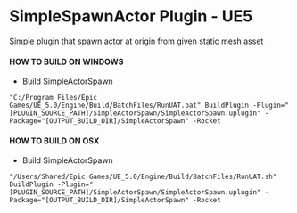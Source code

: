 # SimpleSpawnActor Plugin - UE5

Simple plugin that spawn actor at origin from given static mesh asset

#### HOW TO BUILD ON WINDOWS

- Build SimpleActorSpawn
```
"C:/Program Files/Epic Games/UE_5.0/Engine/Build/BatchFiles/RunUAT.bat" BuildPlugin -Plugin="[PLUGIN_SOURCE_PATH]/SimpleActorSpawn/SimpleActorSpawn.uplugin" -Package="[OUTPUT_BUILD_DIR]/SimpleActorSpawn" -Rocket
```

#### HOW TO BUILD ON OSX

- Build SimpleActorSpawn
```
"/Users/Shared/Epic Games/UE_5.0/Engine/Build/BatchFiles/RunUAT.sh" BuildPlugin -Plugin="[PLUGIN_SOURCE_PATH]/SimpleActorSpawn/SimpleActorSpawn.uplugin" -Package="[OUTPUT_BUILD_DIR]/SimpleActorSpawn" -Rocket
```


